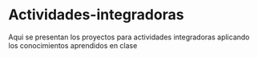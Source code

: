 # Actividades-integradoras

Aqui se presentan los proyectos para actividades integradoras aplicando los conocimientos aprendidos en clase
